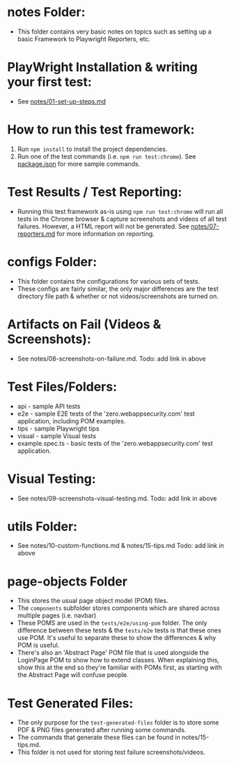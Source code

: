 # notes Folder:

- This folder contains very basic notes on topics such as setting up a basic Framework to Playwright Reporters, etc.

# PlayWright Installation & writing your first test:

- See [notes/01-set-up-steps.md](notes/01-set-up-steps.md)

# How to run this test framework:

1. Run `npm install` to install the project dependencies.
2. Run one of the test commands (i.e. `npm run test:chrome`). See [package.json](package.json) for more sample commands.

# Test Results / Test Reporting:

- Running this test framework as-is using `npm run test:chrome` will run all tests in the Chrome browser & capture screenshots and videos of all test failures. However, a HTML report will not be generated. See [notes/07-reporters.md](notes/07-reporters.md) for more information on reporting.

# configs Folder:

- This folder contains the configurations for various sets of tests.
- These configs are fairly similar, the only major differences are the test directory file path & whether or not videos/screenshots are turned on.

# Artifacts on Fail (Videos & Screenshots):

- See notes/08-screenshots-on-failure.md.
  Todo: add link in above

# Test Files/Folders:

- api - sample API tests
- e2e - sample E2E tests of the 'zero.webappsecurity.com' test application, including POM examples.
- tips - sample Playwright tips
- visual - sample Visual tests
- example.spec.ts - basic tests of the 'zero.webappsecurity.com' test application.

# Visual Testing:

- See notes/09-screenshots-visual-testing.md.
  Todo: add link in above

# utils Folder:

- See notes/10-custom-functions.md & notes/15-tips.md
  Todo: add link in above

# page-objects Folder

- This stores the usual page object model (POM) files.
- The `components` subfolder stores components which are shared across multiple pages (i.e. navbar)
- These POMS are used in the `tests/e2e/using-pom` folder. The only difference between these tests & the `tests/e2e` tests is that these ones use POM. It's useful to separate these to show the differences & why POM is useful.
- There's also an 'Abstract Page' POM file that is used alongside the LoginPage POM to show how to extend classes. When explaining this, show this at the end so they're familiar with POMs first, as starting with the Abstract Page will confuse people.

# Test Generated Files:

- The only purpose for the `test-generated-files` folder is to store some PDF & PNG files generated after running some commands.
- The commands that generate these files can be found in notes/15-tips.md.
- This folder is not used for storing test failure screenshots/videos.
